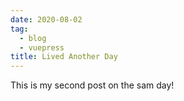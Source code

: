 ```yaml
---
date: 2020-08-02
tag: 
  - blog
  - vuepress
title: Lived Another Day
---
```


This is my second post on the sam day!